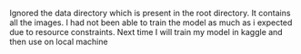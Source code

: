 Ignored the data directory which is present in the root directory. It contains all the images.
I had not been able to train the model as much as i expected due to resource constraints. Next time I will train my model in kaggle and then use on local machine
